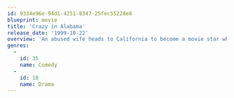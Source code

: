 ```yaml
---
id: 9334e96e-94d1-4251-8347-25fec55228e8
blueprint: movie
title: 'Crazy in Alabama'
release_date: '1999-10-22'
overview: 'An abused wife heads to California to become a movie star while her nephew back in Alabama has to deal with a racially-motivated murder involving a corrupt sheriff.'
genres:
  -
    id: 35
    name: Comedy
  -
    id: 18
    name: Drama
---
```

